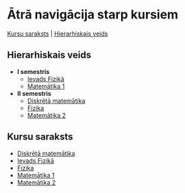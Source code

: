 # Ātrā navigācija starp kursiem
[Kursu saraksts](#kursu-saraksts) | [Hierarhiskais veids](#hierarhiskais-veids)

## Hierarhiskais veids

 - **I semestris**
   - [Ievads Fizikā](https://github.com/RTUtniy/my-rtu-files/tree/main/I%20semestris/Ievads%20Fizik%C4%81)
   - [Matemātika 1](https://github.com/RTUtniy/my-rtu-files/tree/main/I%20semestris/Matem%C4%81tika)
 - **II semestris**
   - [Diskrētā matemātika](https://github.com/RTUtniy/my-rtu-files/tree/main/II%20semestris/Diskr%C4%93t%C4%81%20matem%C4%81tika)
   - [Fizika](https://github.com/RTUtniy/my-rtu-files/tree/main/II%20semestris/Fizika)
   - [Matemātika 2](https://github.com/RTUtniy/my-rtu-files/tree/main/II%20semestris/Matem%C4%81tika%202)

## Kursu saraksts

 - [Diskrētā matemātika](https://github.com/RTUtniy/my-rtu-files/tree/main/II%20semestris/Diskr%C4%93t%C4%81%20matem%C4%81tika)
 - [Ievads Fizikā](https://github.com/RTUtniy/my-rtu-files/tree/main/I%20semestris/Ievads%20Fizik%C4%81)
 - [Fizika](https://github.com/RTUtniy/my-rtu-files/tree/main/II%20semestris/Fizika)
 - [Matemātika 1](https://github.com/RTUtniy/my-rtu-files/tree/main/I%20semestris/Matem%C4%81tika)
 - [Matemātika 2](https://github.com/RTUtniy/my-rtu-files/tree/main/II%20semestris/Matem%C4%81tika%202)
